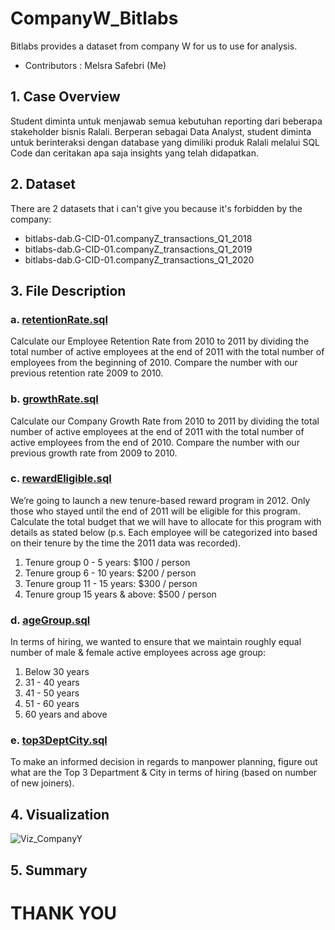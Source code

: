# CompanyW_Bitlabs
Bitlabs provides a dataset from company W for us to use for analysis.
- Contributors : Melsra Safebri (Me)
## 1. Case Overview
Student diminta untuk menjawab semua kebutuhan reporting dari beberapa stakeholder bisnis Ralali. Berperan sebagai Data Analyst, student diminta untuk berinteraksi dengan database yang dimiliki produk Ralali melalui SQL Code dan ceritakan apa saja insights yang telah didapatkan.
## 2. Dataset
There are 2 datasets that i can't give you because it's forbidden by the company: 
- bitlabs-dab.G-CID-01.companyZ_transactions_Q1_2018
- bitlabs-dab.G-CID-01.companyZ_transactions_Q1_2019
- bitlabs-dab.G-CID-01.companyZ_transactions_Q1_2020
## 3. File Description
### a. [retentionRate.sql](https://github.com/melsrasafebri123/CompanyY_Bitlabs/blob/main/retentionRate.sql)
Calculate our Employee Retention Rate from 2010 to 2011 by dividing the total number of active employees at the end of 2011 with the total number of employees from the beginning of 2010. Compare the number with our previous retention rate 2009 to 2010. 
### b. [growthRate.sql](https://github.com/melsrasafebri123/CompanyY_Bitlabs/blob/main/growthRate.sql)
Calculate our Company Growth Rate from 2010 to 2011 by dividing the total number of active employees at the end of 2011 with the total number of active employees from the end of 2010. Compare the number with our previous growth rate from 2009 to 2010.
### c. [rewardEligible.sql](https://github.com/melsrasafebri123/CompanyY_Bitlabs/blob/main/rewardEligible.sql)
We’re going to launch a new tenure-based reward program in 2012. Only those who stayed until the end of 2011 will be eligible for this program. Calculate the total budget that we will have to allocate for this program with details as stated below (p.s. Each employee will be categorized into based on their tenure by the time the 2011 data was recorded).
1. Tenure group 0 - 5 years: $100 / person
2. Tenure group 6 - 10 years: $200 / person
3. Tenure group 11 - 15 years: $300 / person
4. Tenure group 15 years & above: $500 / person
### d. [ageGroup.sql](https://github.com/melsrasafebri123/CompanyY_Bitlabs/blob/main/ageGroup.sql)
In terms of hiring, we wanted to ensure that we maintain roughly equal number of male & female active employees across age group:
1. Below 30 years
2. 31 - 40 years
3. 41 - 50 years
4. 51 - 60 years
5. 60 years and above
### e. [top3DeptCity.sql](https://github.com/melsrasafebri123/CompanyY_Bitlabs/blob/main/top3DeptCity.sql)
To make an informed decision in regards to manpower planning, figure out what are the Top 3 Department & City in terms of hiring (based on number of new joiners).
## 4. Visualization
![Viz_CompanyY]()
## 5. Summary
# THANK YOU
